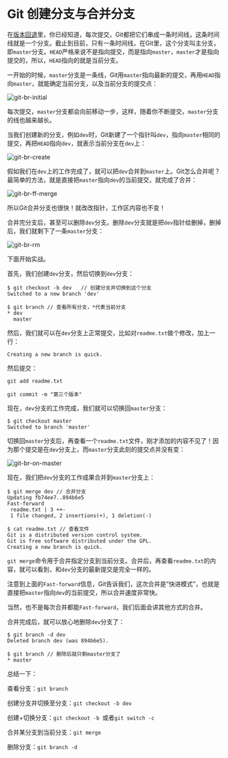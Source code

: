 # Git 创建分支与合并分支

在[版本回退](https://www.liaoxuefeng.com/wiki/896043488029600/897013573512192)里，你已经知道，每次提交，Git都把它们串成一条时间线，这条时间线就是一个分支。截止到目前，只有一条时间线，在Git里，这个分支叫主分支，即`master`分支。`HEAD`严格来说不是指向提交，而是指向`master`，`master`才是指向提交的，所以，`HEAD`指向的就是当前分支。

一开始的时候，`master`分支是一条线，Git用`master`指向最新的提交，再用`HEAD`指向`master`，就能确定当前分支，以及当前分支的提交点：

![git-br-initial](https://www.liaoxuefeng.com/files/attachments/919022325462368/0)

每次提交，`master`分支都会向前移动一步，这样，随着你不断提交，`master`分支的线也越来越长。

当我们创建新的分支，例如`dev`时，Git新建了一个指针叫`dev`，指向`master`相同的提交，再把`HEAD`指向`dev`，就表示当前分支在`dev`上：

![git-br-create](https://www.liaoxuefeng.com/files/attachments/919022363210080/l)

假如我们在`dev`上的工作完成了，就可以把`dev`合并到`master`上。Git怎么合并呢？最简单的方法，就是直接把`master`指向`dev`的当前提交，就完成了合并：

![git-br-ff-merge](https://www.liaoxuefeng.com/files/attachments/919022412005504/0)

所以Git合并分支也很快！就改改指针，工作区内容也不变！

合并完分支后，甚至可以删除`dev`分支。删除`dev`分支就是把`dev`指针给删掉，删掉后，我们就剩下了一条`master`分支：

![git-br-rm](https://www.liaoxuefeng.com/files/attachments/919022479428512/0)

下面开始实战。

首先，我们创建`dev`分支，然后切换到`dev`分支：

```shell
$ git checkout -b dev   // 创建分支并切换到这个分支
Switched to a new branch 'dev'

$ git branch // 查看所有分支，*代表当前分支
* dev
  master
```

然后，我们就可以在`dev`分支上正常提交，比如对`readme.txt`做个修改，加上一行：

```
Creating a new branch is quick.
```

然后提交：

```
git add readme.txt

git commit -m "第三个版本"
```

现在，`dev`分支的工作完成，我们就可以切换回`master`分支：

```
$ git checkout master
Switched to branch 'master'
```

切换回`master`分支后，再查看一个`readme.txt`文件，刚才添加的内容不见了！因为那个提交是在`dev`分支上，而`master`分支此刻的提交点并没有变：

![git-br-on-master](https://www.liaoxuefeng.com/files/attachments/919022533080576/0)

现在，我们把`dev`分支的工作成果合并到`master`分支上：

```shell
$ git merge dev // 合并分支
Updating fb74ee7..894b6e5
Fast-forward
 readme.txt | 3 ++-
 1 file changed, 2 insertions(+), 1 deletion(-)

$ cat readme.txt // 查看文件
Git is a distributed version control system.
Git is free software distributed under the GPL.
Creating a new branch is quick.

```

`git merge`命令用于合并指定分支到当前分支。合并后，再查看`readme.txt`的内容，就可以看到，和`dev`分支的最新提交是完全一样的。

注意到上面的`Fast-forward`信息，Git告诉我们，这次合并是“快进模式”，也就是直接把`master`指向`dev`的当前提交，所以合并速度非常快。

当然，也不是每次合并都能`Fast-forward`，我们后面会讲其他方式的合并。

合并完成后，就可以放心地删除`dev`分支了：

```shell
$ git branch -d dev
Deleted branch dev (was 894b6e5).

$ git branch // 删除后就只剩master分支了
* master
```

总结一下：

查看分支：`git branch`

创建分支并切换至分支：`git checkout -b dev`

创建+切换分支：`git checkout -b `或者`git switch -c `

合并某分支到当前分支：`git merge `

删除分支：`git branch -d `